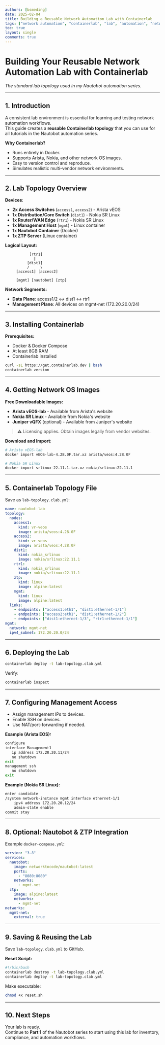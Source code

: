 ```yaml
---
authors: [bsmeding]
date: 2025-02-04
title: Building a Reusable Network Automation Lab with Containerlab
tags: ["network automation", "containerlab", "lab", "automation", "network", "automation"]
toc: true
layout: single
comments: true
---
```


# Building Your Reusable Network Automation Lab with Containerlab

*The standard lab topology used in my Nautobot automation series.*

<!-- more -->

---

## 1. Introduction
A consistent lab environment is essential for learning and testing network automation workflows.  
This guide creates a **reusable Containerlab topology** that you can use for all tutorials in the Nautobot automation series.

**Why Containerlab?**
- Runs entirely in Docker.
- Supports Arista, Nokia, and other network OS images.
- Easy to version control and reproduce.
- Simulates realistic multi-vendor network environments.

---

## 2. Lab Topology Overview

**Devices:**
- **2x Access Switches** (`access1`, `access2`) - Arista vEOS
- **1x Distribution/Core Switch** (`dist1`) - Nokia SR Linux
- **1x Router/WAN Edge** (`rtr1`) - Nokia SR Linux
- **1x Management Host** (`mgmt`) - Linux container
- **1x Nautobot Container** (Docker)
- **1x ZTP Server** (Linux container)

**Logical Layout:**
```
           [rtr1]
             |
          [dist1]
          /     \
     [access1] [access2]
     
     [mgmt] [nautobot] [ztp]
```

**Network Segments:**
- **Data Plane**: access1/2 ↔ dist1 ↔ rtr1
- **Management Plane**: All devices on mgmt-net (172.20.20.0/24)

---

## 3. Installing Containerlab

**Prerequisites:**
- Docker & Docker Compose
- At least 8GB RAM
- Containerlab installed

```bash
curl -sL https://get.containerlab.dev | bash
containerlab version
```

---

## 4. Getting Network OS Images

**Free Downloadable Images:**
- **Arista vEOS-lab** - Available from Arista's website
- **Nokia SR Linux** - Available from Nokia's website
- **Juniper vQFX** (optional) - Available from Juniper's website

> ⚠️ Licensing applies. Obtain images legally from vendor websites.

**Download and Import:**
```bash
# Arista vEOS-lab
docker import vEOS-lab-4.28.0F.tar.xz arista/veos:4.28.0F

# Nokia SR Linux
docker import srlinux-22.11.1.tar.xz nokia/srlinux:22.11.1
```

---

## 5. Containerlab Topology File

Save as `lab-topology.clab.yml`:

```yaml
name: nautobot-lab
topology:
  nodes:
    access1:
      kind: vr-veos
      image: arista/veos:4.28.0F
    access2:
      kind: vr-veos
      image: arista/veos:4.28.0F
    dist1:
      kind: nokia_srlinux
      image: nokia/srlinux:22.11.1
    rtr1:
      kind: nokia_srlinux
      image: nokia/srlinux:22.11.1
    ztp:
      kind: linux
      image: alpine:latest
    mgmt:
      kind: linux
      image: alpine:latest
  links:
    - endpoints: ["access1:eth1", "dist1:ethernet-1/1"]
    - endpoints: ["access2:eth1", "dist1:ethernet-1/2"]
    - endpoints: ["dist1:ethernet-1/3", "rtr1:ethernet-1/1"]
mgmt:
  network: mgmt-net
  ipv4_subnet: 172.20.20.0/24
```

---

## 6. Deploying the Lab

```bash
containerlab deploy -t lab-topology.clab.yml
```

Verify:
```bash
containerlab inspect
```

---

## 7. Configuring Management Access

- Assign management IPs to devices.
- Enable SSH on devices.
- Use NAT/port-forwarding if needed.

**Example (Arista EOS):**
```bash
configure
interface Management1
   ip address 172.20.20.11/24
   no shutdown
exit
management ssh
   no shutdown
exit
```

**Example (Nokia SR Linux):**
```bash
enter candidate
/system network-instance mgmt interface ethernet-1/1
    ipv4 address 172.20.20.12/24
    admin-state enable
commit stay
```

---

## 8. Optional: Nautobot & ZTP Integration

Example `docker-compose.yml`:

```yaml
version: "3.8"
services:
  nautobot:
    image: networktocode/nautobot:latest
    ports:
      - "8080:8080"
    networks:
      - mgmt-net
  ztp:
    image: alpine:latest
    networks:
      - mgmt-net
networks:
  mgmt-net:
    external: true
```

---

## 9. Saving & Reusing the Lab

Save `lab-topology.clab.yml` to GitHub.

**Reset Script:**
```bash
#!/bin/bash
containerlab destroy -t lab-topology.clab.yml
containerlab deploy -t lab-topology.clab.yml
```

Make executable:
```bash
chmod +x reset.sh
```

---

## 10. Next Steps

Your lab is ready.  
Continue to **Part 1** of the Nautobot series to start using this lab for inventory, compliance, and automation workflows.
